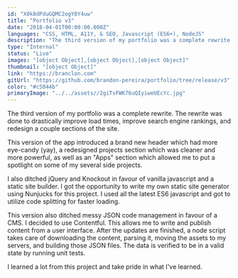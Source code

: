 ```yaml
---
id: "X0k8dPduGQMC2ogY8Y4uw"
title: "Portfolio v3"
date: "2018-04-01T00:00:00.000Z"
languages: "CSS, HTML, A11Y, & SEO, Javascript (ES6+), NodeJS"
description: "The third version of my portfolio was a complete rewrite. The rewrite was done to drastically improve load times, improve search engine rankings, and redesign a couple sections of the site."
type: "Internal"
status: "Live"
images: "[object Object],[object Object],[object Object]"
thumbnail: "[object Object]"
link: "https://branclon.com"
gitUrl: "https://github.com/brandon-pereira/portfolio/tree/release/v3"
color: "#c5044b"
primaryImage: "../../assets//2giTsFWK76uQIyiweUEcYc.jpg"
---
```

The third version of my portfolio was a complete rewrite. The rewrite was done to drastically improve load times, improve search engine rankings, and redesign a couple sections of the site.

This version of the app introduced a brand new header which had more eye-candy (yay), a redesigned projects section which was cleaner and more powerful, as well as an "Apps" section which allowed me to put a spotlight on some of my several side projects.

I also ditched jQuery and Knockout in favour of vanilla javascript and a static site builder. I got the opportunity to write my own static site generator using Nunjucks for this project. I used all the latest ES6 javascript and got to utilize code splitting for faster loading.

This version also ditched messy JSON code management in favour of a CMS. I decided to use Contentful. This allows me to write and publish content from a user interface. After the updates are finished, a node script takes care of downloading the content, parsing it, moving the assets to my servers, and building those JSON files.  The data is verified to be in a valid state by running unit tests.

I learned a lot from this project and take pride in what I've learned.

